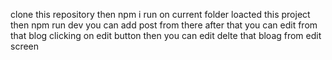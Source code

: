 clone this repository then npm i run on current folder loacted this project
then npm run dev
you can add post from there after that you can edit from that blog clicking on edit button then you can edit delte that bloag from edit screen